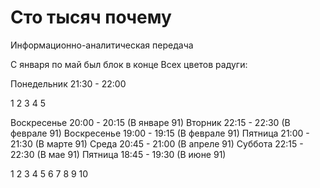 # Сто тысяч почему

Информационно-аналитическая передача

С января по май был блок в конце Всех цветов радуги:

Понедельник 21:30 - 22:00

1 2 3 4 5

Воскресенье 20:00 - 20:15 (В январе 91)
Вторник     22:15 - 22:30 (В феврале 91)
Воскресенье 19:00 - 19:15 (В феврале 91)
Пятница     21:00 - 21:30 (В марте 91)
Среда       20:45 - 21:00 (В апреле 91)
Суббота     22:15 - 22:30 (В мае 91)
Пятница     18:45 - 19:30 (В июне 91)

1   2   3   4   5   6
7   8   9   10
